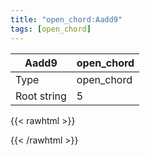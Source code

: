 ```yaml
---
title: "open_chord:Aadd9"
tags: [open_chord]
---
```


|Aadd9|open_chord|
|---|---|
|Type|open_chord|
|Root string|5|
{{< rawhtml >}}
<div class="container"></div>
<script>
const selector = '#container';
const chord = new ChordBox(selector);
chord.draw((new String("X02200")));
</script>
{{< /rawhtml >}}
